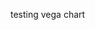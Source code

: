 testing vega chart

 <div id="vis"></div>
 <script src="https://vega.github.io/vega/vega.min.js"></script>
 <script src="https://cdnjs.cloudflare.com/ajax/libs/vega-tooltip/0.23.0/vega-tooltip.min.js"></script>
 <script type="text/javascript">
// parse a spec and create a visualization view

var spec = var spec = {
  "$schema": "https://vega.github.io/schema/vega/v5.json",
  "description": "Mobility changes for different aspects in Indian regions",
  "width": 750,
  "height": 700,
  "padding": 5,
  "title": {
    "text": "India regional mobility changes",
    "anchor": "middle",
    "fontSize": 16,
    "font": "Monospace",
    "offset": 4
  },
  "data": [
    {
      "name": "mobility",
      "url": "https://gist.githubusercontent.com/bkamapantula/2b15fec42c4971ea02cc45167a4847ab/raw/40d1ef3516c1091037820ac07777b250fb488a89/google-mobility-data.json",
      "format": {
        "parse": "auto",
        "type": "json"
      },
      "transform": [
        {"type": "filter", "expr": "datum[Property] != null"}
      ]
    }
  ],
  "signals": [
    {
      "name": "Property",
      "value": "residential_percent_change_from_baseline",
      "bind": {
        "input": "select",
        "options": [
          "retail_and_recreation_percent_change_from_baseline",
          "grocery_and_pharmacy_percent_change_from_baseline",
          "parks_percent_change_from_baseline",
          "transit_stations_percent_change_from_baseline",
          "workplaces_percent_change_from_baseline",
          "residential_percent_change_from_baseline"
        ]
      }
    },
    {
      "name": "Color",
      "value": "YellowGreenBlue",
      "bind": {
        "input": "select",
        "options": [
          "LightGreyRed",
          "LightGreyTeal",
          "LightMulti",
          "LightOrange",
          "LightTealBlue",
          "Blues",
          "Browns",
          "Greens",
          "Greys",
          "Oranges",
          "Purples",
          "Reds",
          "TealBlues",
          "Teals",
          "WarmGreys",
          "BlueOrange",
          "BrownBlueGreen",
          "PurpleGreen",
          "PinkYellowGreen",
          "PurpleOrange",
          "RedBlue",
          "RedGrey",
          "RedYellowBlue",
          "RedYellowGreen",
          "BlueGreen",
          "BluePurple",
          "GoldGreen",
          "GoldOrange",
          "GoldRed",
          "GreenBlue",
          "OrangeRed",
          "PurpleBlueGreen",
          "PurpleBlue",
          "PurpleRed",
          "RedPurple",
          "YellowGreenBlue",
          "YellowGreen",
          "YellowOrangeBrown",
          "YellowOrangeRed"
        ]
      }
    },
    {
      "name": "colorReverse", "value": false, "bind": {"input": "checkbox"}
    }
  ],
  "scales": [
    {
      "name": "x",
      "type": "time",
      "domain": {"data": "mobility", "field": "date"},
      "range": "width"
    },
    {
      "name": "y",
      "type": "band",
      "domain": {"data": "mobility", "field": "sub_region_1"},
      "range": "height"
    },
    {
      "name": "color",
      "type": "linear",
      "range": {"scheme": {"signal": "Color"}},
      "domain": {"data": "mobility", "field": {"signal": "Property"}},
      "reverse": {"signal": "colorReverse"}
    }
  ],
  "axes": [
    {"orient": "bottom", "scale": "x", "domain": false, "title": "Day",
    "labelFont": "monospace", "titleFont": "monospace"},
    {"orient": "left", "scale": "y", "domain": false, "title": "Region",
    "labelFont": "monospace", "titleFont": "monospace"}
  ],
  "legends": [
    {
      "fill": "color",
      "type": "gradient",
      "title": {"signal": "Property"},
      "titleFontSize": 12,
      "titlePadding": 4,
      "gradientLength": {"signal": "height - 16"},
      "titleFont": "monospace",
      "titleOrient": "right"
    }
  ],
  "marks": [
    {
      "type": "rect",
      "from": {"data": "mobility"},
      "encode": {
        "enter": {
          "x": {"scale": "x", "field": "date"},
          "y": {"scale": "y", "field": "sub_region_1"},
          "width": {"value": 5},
          "height": {"scale": "y", "band": 1},
          "tooltip": {"signal": "datum"}
        },
        "update": {
          "fill": {
            "scale": "color",
            "field": {"signal": "Property"}
          }
        }
      }
    }
  ]
}

vega.View(vega.parse(spec))
  .renderer('svg')
  .tooltip(new vegaTooltip.Handler().call)
  .logLevel(vega.Warn)
  .initialize("#vis").hover().run()
</script>

